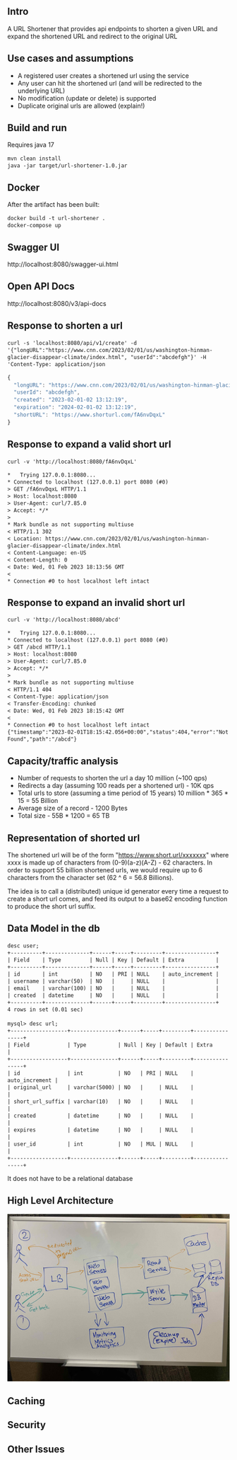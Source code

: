 ## Intro
A URL Shortener that provides api endpoints to shorten a given URL and expand the shortened URL and redirect to the original URL

## Use cases and assumptions

* A registered user creates a shortened url using the service
* Any user can hit the shortened url (and will be redirected to the underlying URL)
* No modification (update or delete) is supported
* Duplicate original urls are allowed (explain!)

## Build and run
Requires java 17

```console
mvn clean install
java -jar target/url-shortener-1.0.jar 
```

## Docker

After the artifact has been built:
```console
docker build -t url-shortener .
docker-compose up
```

## Swagger UI
http://localhost:8080/swagger-ui.html

## Open API Docs
http://localhost:8080/v3/api-docs

## Response to shorten a url
```console
curl -s 'localhost:8080/api/v1/create' -d '{"longURL":"https://www.cnn.com/2023/02/01/us/washington-hinman-glacier-disappear-climate/index.html", "userId":"abcdefgh"}' -H 'Content-Type: application/json
```
```javascript
{
  "longURL": "https://www.cnn.com/2023/02/01/us/washington-hinman-glacier-disappear-climate/index.html",
  "userId": "abcdefgh",
  "created": "2023-02-01-02 13:12:19",
  "expiration": "2024-02-01-02 13:12:19",
  "shortURL": "https://www.shorturl.com/fA6nvDqxL"
}
```

## Response to expand a valid short url
```console
curl -v 'http://localhost:8080/fA6nvDqxL'
```
```console
*   Trying 127.0.0.1:8080...
* Connected to localhost (127.0.0.1) port 8080 (#0)
> GET /fA6nvDqxL HTTP/1.1
> Host: localhost:8080
> User-Agent: curl/7.85.0
> Accept: */*
>
* Mark bundle as not supporting multiuse
< HTTP/1.1 302
< Location: https://www.cnn.com/2023/02/01/us/washington-hinman-glacier-disappear-climate/index.html
< Content-Language: en-US
< Content-Length: 0
< Date: Wed, 01 Feb 2023 18:13:56 GMT
<
* Connection #0 to host localhost left intact
```
## Response to expand an invalid short url
```console
curl -v 'http://localhost:8080/abcd'
```

```console
*   Trying 127.0.0.1:8080...
* Connected to localhost (127.0.0.1) port 8080 (#0)
> GET /abcd HTTP/1.1
> Host: localhost:8080
> User-Agent: curl/7.85.0
> Accept: */*
>
* Mark bundle as not supporting multiuse
< HTTP/1.1 404
< Content-Type: application/json
< Transfer-Encoding: chunked
< Date: Wed, 01 Feb 2023 18:15:42 GMT
<
* Connection #0 to host localhost left intact
{"timestamp":"2023-02-01T18:15:42.056+00:00","status":404,"error":"Not Found","path":"/abcd"}
```
## Capacity/traffic analysis
* Number of requests to shorten the url a day 10 million (~100 qps)
* Redirects a day (assuming 100 reads per a shortened url) - 10K qps
* Total urls to store (assuming a time period of 15 years) 10 million * 365 * 15 = 55 Billion
* Average size of a record - 1200 Bytes
* Total size  - 55B * 1200 = 65 TB

## Representation of shorted url

The shortened url will be of the form "https://www.short.url/xxxxxxx" where xxxx is made up of characters from (0-9)(a-z)(A-Z) - 62 characters. In order to support 55 billion shortened urls, we would require up to 6 characters from the character set (62 ^ 6 = 56.8 Billions). 

The idea is to call a (distributed) unique id generator every time a request to create a short url comes, and feed its output to a base62 encoding function to produce the short url suffix.

## Data Model in the db

```console
desc user;
+----------+--------------+------+-----+---------+----------------+
| Field    | Type         | Null | Key | Default | Extra          |
+----------+--------------+------+-----+---------+----------------+
| id       | int          | NO   | PRI | NULL    | auto_increment |
| username | varchar(50)  | NO   |     | NULL    |                |
| email    | varchar(100) | NO   |     | NULL    |                |
| created  | datetime     | NO   |     | NULL    |                |
+----------+--------------+------+-----+---------+----------------+
4 rows in set (0.01 sec)

mysql> desc url;
+------------------+---------------+------+-----+---------+----------------+
| Field            | Type          | Null | Key | Default | Extra          |
+------------------+---------------+------+-----+---------+----------------+
| id               | int           | NO   | PRI | NULL    | auto_increment |
| original_url     | varchar(5000) | NO   |     | NULL    |                |
| short_url_suffix | varchar(10)   | NO   |     | NULL    |                |
| created          | datetime      | NO   |     | NULL    |                |
| expires          | datetime      | NO   |     | NULL    |                |
| user_id          | int           | NO   | MUL | NULL    |                |
+------------------+---------------+------+-----+---------+----------------+
```

It does not have to be a relational database

## High Level Architecture

![High Level Architecture](high-level.jpg "High Level Architecture")


## Caching

## Security

## Other Issues

